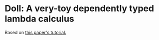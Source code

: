 # Doll: A very-toy dependently typed lambda calculus

Based on [this paper's tutorial.](https://www.andres-loeh.de/LambdaPi/LambdaPi.pdf)
